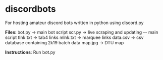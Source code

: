# discordbots
For hosting amateur discord bots written in python using discord.py

**Files**:
bot.py -> main bot script
scr.py -> live scraping and updating -- main script
tlnk.txt -> tab4 links
mlnk.txt -> marquee links
data.csv -> csv database containing 2k19 batch data
map.jpg -> DTU map

**Instructions**:
Run bot.py

